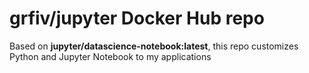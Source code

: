 # grfiv/jupyter Docker Hub repo   
   
Based on **jupyter/datascience-notebook:latest**, this repo customizes Python and Jupyter Notebook to my applications
